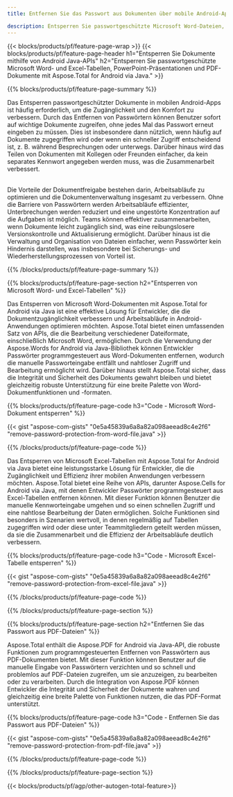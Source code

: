 ```yaml
---
title: Entfernen Sie das Passwort aus Dokumenten über mobile Android-Apps

description: Entsperren Sie passwortgeschützte Microsoft Word-Dateien, Excel-Tabellen, PowerPoint-Präsentationen und PDF-Dateien über die mobile Android-Anwendung.
---
```


{{< blocks/products/pf/feature-page-wrap >}}
{{< blocks/products/pf/feature-page-header h1="Entsperren Sie Dokumente mithilfe von Android Java-APIs" h2="Entsperren Sie passwortgeschützte Microsoft Word- und Excel-Tabellen, PowerPoint-Präsentationen und PDF-Dokumente mit Aspose.Total for Android via Java." >}}

{{% blocks/products/pf/feature-page-summary %}}

Das Entsperren passwortgeschützter Dokumente in mobilen Android-Apps ist häufig erforderlich, um die Zugänglichkeit und den Komfort zu verbessern. Durch das Entfernen von Passwörtern können Benutzer sofort auf wichtige Dokumente zugreifen, ohne jedes Mal das Passwort erneut eingeben zu müssen. Dies ist insbesondere dann nützlich, wenn häufig auf Dokumente zugegriffen wird oder wenn ein schneller Zugriff entscheidend ist, z. B. während Besprechungen oder unterwegs. Darüber hinaus wird das Teilen von Dokumenten mit Kollegen oder Freunden einfacher, da kein separates Kennwort angegeben werden muss, was die Zusammenarbeit verbessert. <br /><br />

Die Vorteile der Dokumentfreigabe bestehen darin, Arbeitsabläufe zu optimieren und die Dokumentenverwaltung insgesamt zu verbessern. Ohne die Barriere von Passwörtern werden Arbeitsabläufe effizienter, Unterbrechungen werden reduziert und eine ungestörte Konzentration auf die Aufgaben ist möglich. Teams können effektiver zusammenarbeiten, wenn Dokumente leicht zugänglich sind, was eine reibungslosere Versionskontrolle und Aktualisierung ermöglicht. Darüber hinaus ist die Verwaltung und Organisation von Dateien einfacher, wenn Passwörter kein Hindernis darstellen, was insbesondere bei Sicherungs- und Wiederherstellungsprozessen von Vorteil ist. 

{{% /blocks/products/pf/feature-page-summary  %}}

{{% blocks/products/pf/feature-page-section  h2="Entsperren von Microsoft Word- und Excel-Tabellen" %}}

Das Entsperren von Microsoft Word-Dokumenten mit Aspose.Total for Android via Java ist eine effektive Lösung für Entwickler, die die Dokumentzugänglichkeit verbessern und Arbeitsabläufe in Android-Anwendungen optimieren möchten. Aspose.Total bietet einen umfassenden Satz von APIs, die die Bearbeitung verschiedener Dateiformate, einschließlich Microsoft Word, ermöglichen. Durch die Verwendung der Aspose.Words for Android via Java-Bibliothek können Entwickler Passwörter programmgesteuert aus Word-Dokumenten entfernen, wodurch die manuelle Passworteingabe entfällt und nahtloser Zugriff und Bearbeitung ermöglicht wird. Darüber hinaus stellt Aspose.Total sicher, dass die Integrität und Sicherheit des Dokuments gewahrt bleiben und bietet gleichzeitig robuste Unterstützung für eine breite Palette von Word-Dokumentfunktionen und -formaten.

{{% blocks/products/pf/feature-page-code h3="Code - Microsoft Word-Dokument entsperren" %}}

{{< gist "aspose-com-gists" "0e5a45839a6a8a82a098aeead8c4e2f6" "remove-password-protection-from-word-file.java" >}}

{{% /blocks/products/pf/feature-page-code  %}}

Das Entsperren von Microsoft Excel-Tabellen mit Aspose.Total for Android via Java bietet eine leistungsstarke Lösung für Entwickler, die die Zugänglichkeit und Effizienz ihrer mobilen Anwendungen verbessern möchten. Aspose.Total bietet eine Reihe von APIs, darunter Aspose.Cells for Android via Java, mit denen Entwickler Passwörter programmgesteuert aus Excel-Tabellen entfernen können. Mit dieser Funktion können Benutzer die manuelle Kennworteingabe umgehen und so einen schnellen Zugriff und eine nahtlose Bearbeitung der Daten ermöglichen. Solche Funktionen sind besonders in Szenarien wertvoll, in denen regelmäßig auf Tabellen zugegriffen wird oder diese unter Teammitgliedern geteilt werden müssen, da sie die Zusammenarbeit und die Effizienz der Arbeitsabläufe deutlich verbessern. 

{{% blocks/products/pf/feature-page-code h3="Code - Microsoft Excel-Tabelle entsperren" %}}

{{< gist "aspose-com-gists" "0e5a45839a6a8a82a098aeead8c4e2f6" "remove-password-protection-from-excel-file.java" >}}

{{% /blocks/products/pf/feature-page-code  %}}

{{% /blocks/products/pf/feature-page-section %}}

{{% blocks/products/pf/feature-page-section  h2="Entfernen Sie das Passwort aus PDF-Dateien" %}}

Aspose.Total enthält die Aspose.PDF for Android via Java-API, die robuste Funktionen zum programmgesteuerten Entfernen von Passwörtern aus PDF-Dokumenten bietet. Mit dieser Funktion können Benutzer auf die manuelle Eingabe von Passwörtern verzichten und so schnell und problemlos auf PDF-Dateien zugreifen, um sie anzuzeigen, zu bearbeiten oder zu verarbeiten. Durch die Integration von Aspose.PDF können Entwickler die Integrität und Sicherheit der Dokumente wahren und gleichzeitig eine breite Palette von Funktionen nutzen, die das PDF-Format unterstützt. 

{{% blocks/products/pf/feature-page-code h3="Code - Entfernen Sie das Passwort aus PDF-Dateien" %}}

{{< gist "aspose-com-gists" "0e5a45839a6a8a82a098aeead8c4e2f6" "remove-password-protection-from-pdf-file.java" >}}

{{% /blocks/products/pf/feature-page-code  %}}

{{% /blocks/products/pf/feature-page-section %}}

{{< blocks/products/pf/agp/other-autogen-total-feature>}}